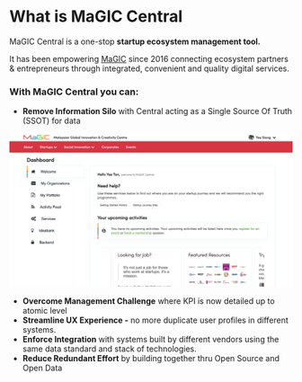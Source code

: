 # What is MaGIC Central

MaGIC Central is a one-stop **startup ecosystem management tool.** 

It has been empowering [MaGIC](https://mymagic.my) since 2016 connecting ecosystem partners & entrepreneurs through integrated, convenient and quality digital services.

### With MaGIC Central you can:

* **Remove Information Silo** with Central acting as a Single Source Of Truth \(SSOT\) for data

![](.gitbook/assets/screenshot-2021-02-08-at-10.06.58-am.png)

* **Overcome Management Challenge** where KPI is now detailed up to atomic level
* **Streamline UX Experience -** no more duplicate user profiles in different systems.
* **Enforce Integration** with systems built by different vendors using the same data standard and stack of technologies.
* **Reduce Redundant Effort** by building together thru Open Source and Open Data 



